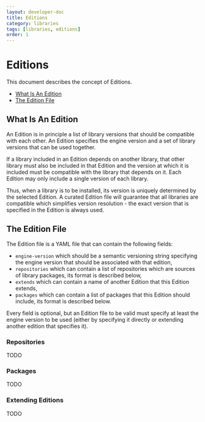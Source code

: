 ```yaml
---
layout: developer-doc
title: Editions
category: libraries
tags: [libraries, editions]
order: 1
---
```


# Editions

This document describes the concept of Editions.

<!-- MarkdownTOC levels="2,3" autolink="true" -->

- [What Is An Edition](#what-is-an-edition)
- [The Edition File](#the-edition-file)

<!-- /MarkdownTOC -->

## What Is An Edition

An Edition is in principle a list of library versions that should be compatible
with each other. An Edition specifies the engine version and a set of library
versions that can be used together.

If a library included in an Edition depends on another library, that other
library must also be included in that Edition and the version at which it is
included must be compatible with the library that depends on it. Each Edition
may only include a single version of each library.

Thus, when a library is to be installed, its version is uniquely determined by
the selected Edition. A curated Edition file will guarantee that all libraries
are compatible which simplifies version resolution - the exact version that is
specified in the Edition is always used.

## The Edition File

The Edition file is a YAML file that can contain the following fields:

- `engine-version` which should be a semantic versioning string specifying the
  engine version that should be associated with that edition,
- `repositories` which can contain a list of repositories which are sources of
  library packages, its format is described below,
- `extends` which can contain a name of another Edition that this Edition
  extends,
- `packages` which can contain a list of packages that this Edition should
  include, its format is described below.

Every field is optional, but an Edition file to be valid must specify at least
the engine version to be used (either by specifying it directly or extending
another edition that specifies it).

### Repositories

TODO

### Packages

TODO

### Extending Editions

TODO
